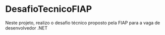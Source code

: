 # DesafioTecnicoFIAP
Neste projeto, realizo o desafio técnico proposto pela FIAP para a vaga de desenvolvedor .NET
